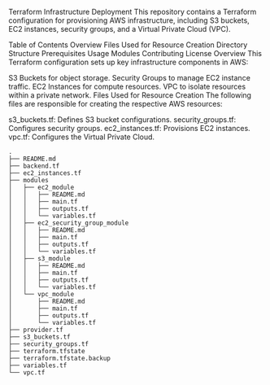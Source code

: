 Terraform Infrastructure Deployment
This repository contains a Terraform configuration for provisioning AWS infrastructure, including S3 buckets, EC2 instances, security groups, and a Virtual Private Cloud (VPC).

Table of Contents
Overview
Files Used for Resource Creation
Directory Structure
Prerequisites
Usage
Modules
Contributing
License
Overview
This Terraform configuration sets up key infrastructure components in AWS:

S3 Buckets for object storage.
Security Groups to manage EC2 instance traffic.
EC2 Instances for compute resources.
VPC to isolate resources within a private network.
Files Used for Resource Creation
The following files are responsible for creating the respective AWS resources:

s3_buckets.tf: Defines S3 bucket configurations.
security_groups.tf: Configures security groups.
ec2_instances.tf: Provisions EC2 instances.
vpc.tf: Configures the Virtual Private Cloud.

```
.
├── README.md
├── backend.tf
├── ec2_instances.tf
├── modules
│   ├── ec2_module
│   │   ├── README.md
│   │   ├── main.tf
│   │   ├── outputs.tf
│   │   └── variables.tf
│   ├── ec2_security_group_module
│   │   ├── README.md
│   │   ├── main.tf
│   │   ├── outputs.tf
│   │   └── variables.tf
│   ├── s3_module
│   │   ├── README.md
│   │   ├── main.tf
│   │   ├── outputs.tf
│   │   └── variables.tf
│   └── vpc_module
│       ├── README.md
│       ├── main.tf
│       ├── outputs.tf
│       └── variables.tf
├── provider.tf
├── s3_buckets.tf
├── security_groups.tf
├── terraform.tfstate
├── terraform.tfstate.backup
├── variables.tf
└── vpc.tf
```
